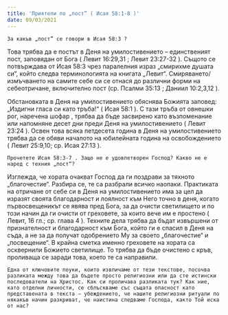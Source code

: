 ```yaml
---
title: 'Приятели по „пост” ( Исая 58:1-8 )'
date: 09/03/2021
---
```


`За какъв „пост” се говори в Исая 58:3 ?`

Това трябва да е постът в Деня на умилостивението – единственият пост, заповядан от Бога ( Левит 16:29,31 ; Левит 23:27-32 ). Същото се потвърждава от Исая 58:3 чрез паралелния израз „смирихме душата си”, който следва терминологията на книгата „Левит“. Смиряването/измъчването на самите себе си се отнася до различни форми на себеотричане, включително пост (ср. Псалми 35:13 ; Даниил 10:2,3,12 ).

Обстановката в Деня на умилостивението обяснява Божията заповед: „Издигни гласа си като тръба!“ ( Исая 58:1 ). С тази тръба от овнешки рог, наречена шофар , трябва да бъде засвирено като възпоменание или напомняне десет дни преди Деня на умилостивението ( Левит 23:24 ). Освен това всяка петдесета година в Деня на умилостивението трябва да се обяви началото на юбилейната година на освобождението ( Левит 25:9,10; ср. Исая 27:13 ).

`Прочетете Исая 58:3-7 . Защо не е удовлетворен Господ? Какво не е наред с техния „пост“?`

Изглежда, че хората очакват Господ да ги поздрави за тяхното „благочестие“. Разбира се, те са разбрали всичко наопаки. Практиката на отричане от себе си в Деня на умилостивението има за цел да изразят своята благодарност и лоялност към Него точно в деня, когато първосвещеникът се явява пред Бога, за да очисти светилището и по този начин да ги очисти от греховете, за които вече им е простено ( Левит, 16 гл.; ср. глава 4 ). Техните дела трябва да бъдат извършени от признателност и благодарност към Бога, който ги е спасил в Деня на съда, а не за да получат одобрението Му за своето „благочестие“ и „посвещение“. В крайна сметка именно греховете на хората са осквернили Божието светилище. То трябва да бъде очистено с кръв, проливаща се заради това, което те са направили.

`Една от ключовите поуки, които извличаме от тези текстове, посочва разликата между това да бъдете просто религиозни или да сте истински последователи на Христос. Как си проличава разликата тук? Как ние, като отделни личности, се сблъскваме със същата опасност като представената в текста – убеждението, че нашите религиозни ритуали по някакъв начин разкриват, че наистина следваме Господа, както Той иска от нас?`